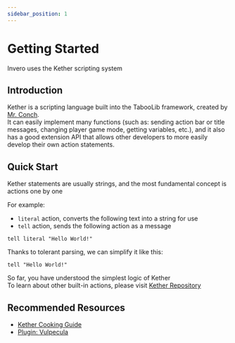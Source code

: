 ```yaml
---
sidebar_position: 1
---
```


# Getting Started

Invero uses the Kether scripting system


## Introduction
Kether is a scripting language built into the TabooLib framework, created by [Mr. Conch](https://izzel.io/).  
It can easily implement many functions (such as: sending action bar or title messages, changing player game mode, getting variables, etc.), and it also has a good extension API that allows other developers to more easily develop their own action statements.

## Quick Start

Kether statements are usually strings, and the most fundamental concept is actions one by one

For example:
- `literal` action, converts the following text into a string for use
- `tell` action, sends the following action as a message

```
tell literal "Hello World!"
```

Thanks to tolerant parsing, we can simplify it like this:
```
tell "Hello World!"
```

So far, you have understood the simplest logic of Kether  
To learn about other built-in actions, please visit [Kether Repository](https://taboo.8aka.org/kether-list)

## Recommended Resources

- [Kether Cooking Guide](https://www.yuque.com/sacredcraft/kether)
- [Plugin: Vulpecula](https://www.mcbbs.net/thread-1413432-1-1.html)
